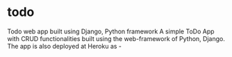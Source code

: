 # todo
Todo web app built using Django, Python framework
A simple ToDo App with CRUD functionalities built using the web-framework of Python, Django.
The app is also deployed at Heroku as - 
